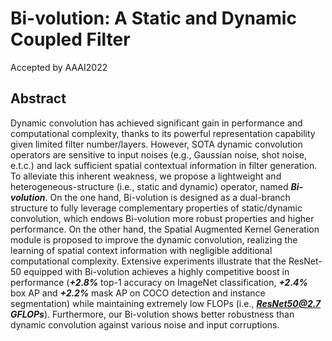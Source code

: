 # Bi-volution: A Static and Dynamic Coupled Filter
Accepted by AAAI2022

## Abstract

Dynamic convolution has achieved significant gain in performance and computational complexity, thanks to its powerful representation capability given limited filter number/layers.
However, SOTA dynamic convolution operators are sensitive to input noises (e.g., Gaussian noise, shot noise, e.t.c.) and lack sufficient spatial contextual information in filter generation.
To alleviate this inherent weakness, we propose a lightweight and heterogeneous-structure (i.e., static and dynamic) operator, named ***Bi-volution***.
On the one hand, Bi-volution is designed as a dual-branch structure to fully leverage complementary properties of static/dynamic convolution, which endows Bi-volution more robust properties and higher performance.
On the other hand, the Spatial Augmented Kernel Generation module is proposed to improve the dynamic convolution, realizing the learning of spatial context information with negligible additional computational complexity.
Extensive experiments illustrate that the ResNet-50 equipped with Bi-volution achieves a highly competitive boost in performance (***+2.8%***  top-1 accuracy on ImageNet classification, ***+2.4%*** box AP and ***+2.2%*** mask AP on COCO detection and instance segmentation) while maintaining extremely low FLOPs (i.e., ***ResNet50@2.7 GFLOPs***). Furthermore, our Bi-volution shows better robustness than dynamic convolution against various noise and input corruptions.

